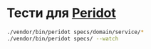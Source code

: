 # Тести для [Peridot](https://peridot-php.github.io/)

```bash
./vendor/bin/peridot specs/domain/service/*
./vendor/bin/peridot specs/ --watch
```